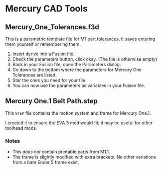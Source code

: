# Mercury CAD Tools

## Mercury_One_Tolerances.f3d

This is a parametric template file for M1 part tolerances. It saves entering them yourself or remembering them.

1. Insert derive into a Fusion file.
2. Check the parameters button, click okay. (The file is otherwise empty)
3. Back in your Fusion file, open the Parameters dialog.
4. Go down to the bottom where the parameters for Mercury One Tolerances are listed.
5. Star the ones you need for your file.
6. You can now use the parameters as variables in your Fusion file.

## Mercury One.1 Belt Path.step

This `STEP` file contains the motion system and frame for Mercury One.1.

I created it to ensure the EVA 3 mod would fit; it may be useful for other toolhead mods.

### Notes

- This *does not* contain printable parts from M1.1.
- The frame is slightly modified with extra brackets. No other variations from a bare Ender 5 frame exist.